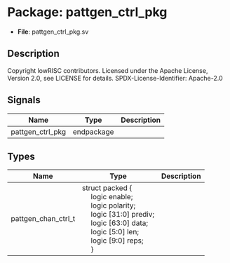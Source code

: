 # Package: pattgen_ctrl_pkg

- **File**: pattgen_ctrl_pkg.sv
## Description

Copyright lowRISC contributors.
 Licensed under the Apache License, Version 2.0, see LICENSE for details.
 SPDX-License-Identifier: Apache-2.0
 

## Signals

| Name             | Type       | Description |
| ---------------- | ---------- | ----------- |
| pattgen_ctrl_pkg | endpackage |             |
## Types

| Name                | Type                                                                                                                                                                                                                                                                                                                                                                                                                             | Description |
| ------------------- | -------------------------------------------------------------------------------------------------------------------------------------------------------------------------------------------------------------------------------------------------------------------------------------------------------------------------------------------------------------------------------------------------------------------------------- | ----------- |
| pattgen_chan_ctrl_t | struct packed {<br><span style="padding-left:20px">     logic        enable;<br><span style="padding-left:20px">     logic        polarity;<br><span style="padding-left:20px">     logic [31:0] prediv;<br><span style="padding-left:20px">     logic [63:0] data;<br><span style="padding-left:20px">     logic [5:0]  len;<br><span style="padding-left:20px">     logic [9:0]  reps;<br><span style="padding-left:20px">   } |             |
